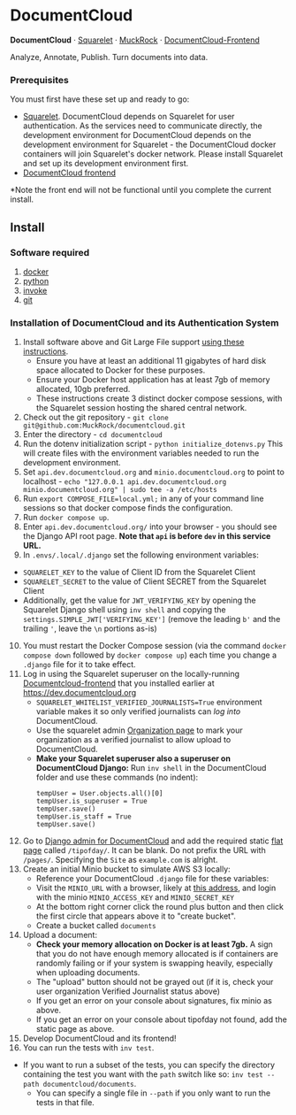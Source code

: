 # DocumentCloud

**DocumentCloud** &middot; [Squarelet][squarelet] &middot; [MuckRock][muckrock] &middot; [DocumentCloud-Frontend][documentcloudfrontend]

Analyze, Annotate, Publish. Turn documents into data.

### Prerequisites

You must first have these set up and ready to go:

- [Squarelet][squarelet]. DocumentCloud depends on Squarelet for user authentication. As the services need to communicate directly, the development environment for DocumentCloud depends on the development environment for Squarelet - the DocumentCloud docker containers will join Squarelet's docker network. Please install Squarelet and set up its development environment first.
- [DocumentCloud frontend][documentcloudfrontend]

\*Note the front end will not be functional until you complete the current install.

## Install

### Software required

1. [docker][docker-install]
2. [python][python-install]
3. [invoke][invoke-install]
4. [git][git-install]

### Installation of DocumentCloud and its Authentication System

1. Install software above and Git Large File support [using these instructions](https://docs.github.com/en/repositories/working-with-files/managing-large-files/installing-git-large-file-storage).
   - Ensure you have at least an additional 11 gigabytes of hard disk space allocated to Docker for these purposes.
   - Ensure your Docker host application has at least 7gb of memory allocated, 10gb preferred.
   - These instructions create 3 distinct docker compose sessions, with the Squarelet session hosting the shared central network.
2. Check out the git repository - `git clone git@github.com:MuckRock/documentcloud.git`
3. Enter the directory - `cd documentcloud`
4. Run the dotenv initialization script - `python initialize_dotenvs.py`
   This will create files with the environment variables needed to run the development environment.
5. Set `api.dev.documentcloud.org` and `minio.documentcloud.org` to point to localhost - `echo "127.0.0.1 api.dev.documentcloud.org minio.documentcloud.org" | sudo tee -a /etc/hosts`
6. Run `export COMPOSE_FILE=local.yml;` in any of your command line sessions so that docker compose finds the configuration.
7. Run `docker compose up`.
8. Enter `api.dev.documentcloud.org/` into your browser - you should see the Django API root page. **Note that `api` is before `dev` in this service URL.**
9. In `.envs/.local/.django` set the following environment variables:

- `SQUARELET_KEY` to the value of Client ID from the Squarelet Client
- `SQUARELET_SECRET` to the value of Client SECRET from the Squarelet Client
- Additionally, get the value for `JWT_VERIFYING_KEY` by opening the Squarelet Django shell using `inv shell` and copying the `settings.SIMPLE_JWT['VERIFYING_KEY']` (remove the leading `b'` and the trailing `'`, leave the `\n` portions as-is)

10. You must restart the Docker Compose session (via the command `docker compose down` followed by `docker compose up`) each time you change a `.django` file for it to take effect.
11. Log in using the Squarelet superuser on the locally-running [Documentcloud-frontend](https://github.com/muckrock/documentcloud-frontend) that you installed earlier at https://dev.documentcloud.org
    - `SQUARELET_WHITELIST_VERIFIED_JOURNALISTS=True` environment variable makes it so only verified journalists can _log into_ DocumentCloud.
    - Use the squarelet admin [Organization page](https://dev.squarelet.com/admin/organizations/organization/) to mark your organization as a verified journalist to allow upload to DocumentCloud.
    - **Make your Squarelet superuser also a superuser on DocumentCloud Django:** Run `inv shell` in the DocumentCloud folder and use these commands (no indent):
      ```
      tempUser = User.objects.all()[0]
      tempUser.is_superuser = True
      tempUser.save()
      tempUser.is_staff = True
      tempUser.save()
      ```
12. Go to [Django admin for DocumentCloud](https://api.dev.documentcloud.org/admin) and add the required static [flat page](https://api.dev.documentcloud.org/admin/flatpages/flatpage/) called `/tipofday/`. It can be blank. Do not prefix the URL with `/pages/`. Specifying the `Site` as `example.com` is alright.
13. Create an initial Minio bucket to simulate AWS S3 locally:
    - Reference your DocumentCloud `.django` file for these variables:
    - Visit the `MINIO_URL` with a browser, likely at [this address](http://minio.documentcloud.org:9000), and login with the minio `MINIO_ACCESS_KEY` and `MINIO_SECRET_KEY`
    - At the bottom right corner click the round plus button and then click the first circle that appears above it to "create bucket".
    - Create a bucket called `documents`
14. Upload a document:
    - **Check your memory allocation on Docker is at least 7gb.** A sign that you do not have enough memory allocated is if containers are randomly failing or if your system is swapping heavily, especially when uploading documents.
    - The "upload" button should not be grayed out (if it is, check your user organization Verified Journalist status above)
    - If you get an error on your console about signatures, fix minio as above.
    - If you get an error on your console about tipofday not found, add the static page as above.
15. Develop DocumentCloud and its frontend!
16. You can run the tests with `inv test`.

- If you want to run a subset of the tests, you can specify the directory containing the test you want with the `path` switch like so: `inv test --path documentcloud/documents`.
  - You can specify a single file in `--path` if you only want to run the tests in that file.

[docker-install]: https://docs.docker.com/install/
[invoke-install]: http://www.pyinvoke.org/installing.html
[python-install]: https://www.python.org/downloads/
[git-install]: https://git-scm.com/downloads
[muckrock]: https://github.com/MuckRock/muckrock
[documentcloudfrontend]: https://github.com/MuckRock/documentcloud-frontend
[squarelet]: https://github.com/muckrock/squarelet
